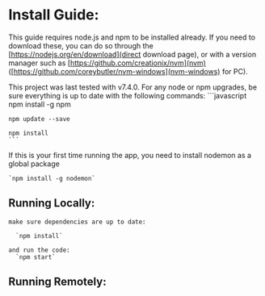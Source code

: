 # Install Guide:

  This guide requires node.js and npm to be installed already. If you need to download these, you can do so through the [https://nodejs.org/en/download](direct download page), or with a version manager such as [https://github.com/creationix/nvm](nvm) ([https://github.com/coreybutler/nvm-windows](nvm-windows) for PC).

  This project was last tested with v7.4.0. For any node or npm upgrades, be sure everything is up to date with the following commands:
    ```javascript
    npm install -g npm

    npm update --save

    npm install
    ```

  If this is your first time running the app, you need to install nodemon as a global package

    `npm install -g nodemon`

  ## Running Locally:

    make sure dependencies are up to date:

      `npm install`

    and run the code:
      `npm start`

  ## Running Remotely:
